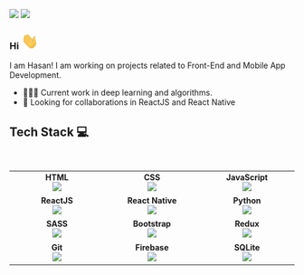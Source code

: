  [<img src="https://img.shields.io/badge/medium-%2312100E.svg?&style=for-the-badge&logo=medium&logoColor=white" />](https://medium.com/@pratikbaitha04)  [<img src="https://img.shields.io/badge/linkedin-%230077B5.svg?&style=for-the-badge&logo=linkedin&logoColor=white" />](www.linkedin.com/in/hasan-metin)

### Hi <img src="https://raw.githubusercontent.com/parth-27/parth-27/master/Hi.gif" width="30px">
I am Hasan! I am working on projects related to Front-End and Mobile App Development.
- 👨🏽‍💻 Current work in deep learning and algorithms.
- 🤝 Looking for collaborations in ReactJS and React Native


## Tech Stack :computer:

<br>
<table>
<tbody>
 
<tr>
  <td align="center" width="20%">
<span><b><center>HTML</center></b></span> 
<img height=65px src="https://img.icons8.com/color/2x/html-5.png"> 
</td>
  
  <td align="center" width="20%">
<span><b><center>CSS</center></b></span> 
<img height=65px src="https://img.icons8.com/color/72/css3.png"> 
</td>
  
  <td align="center" width="20%">
<span><b><center>JavaScript</center></b></span> 
<img height=65px src="https://img.icons8.com/color/2x/javascript.png"> 
</td>
</tr>

<tr>
  
<td align="center" width="20%">
<span><b><center>ReactJS</center></b></span> 
<img height=60px src="https://img.icons8.com/ultraviolet/2x/react.png"> 
</td>

<td align="center" width="20%">
<span><b><center>React Native</center></b></span> 
<img height=60px src="https://img.icons8.com/color/72/react-native.png"> 
</td>

<td align="center" width="20%">
<span><b><center>Python</center></b></span> 
<img height=65px src="https://img.icons8.com/color/2x/python.png"> 
</td>
</tr>

<tr>
 <td align="center" width="20%">
<span><b><center>SASS</center></b></span> 
<img height=65px src="https://img.icons8.com/color/72/sass.png"> 
</td>
 
 <td align="center" width="20%">
<span><b><center>Bootstrap</center></b></span> 
<img height=65px src="https://img.icons8.com/color/72/bootstrap.png"> 
</td>

 <td align="center" width="20%">
<span><b><center>Redux</center></b></span> 
<img height=65px src="https://img.icons8.com/color/72/redux.png"> 
</td>
</tr>

<tr>
<td align="center" width="20%">
<span><b><center>Git</center></b></span> 
<img height=65px src="https://img.icons8.com/ios-glyphs/2x/github-2.png"> 
</td>
 
 <td align="center" width="20%">
<span><b><center>Firebase</center></b></span> 
<img height=65px src="https://img.icons8.com/color/2x/firebase.png"> 
</td>


<td align="center" width="20%">
<span><b><center>SQLite</center></b></span> 
<img height=65px src="https://cdn0.iconfinder.com/data/icons/file-format-database-j-glyph-2/64/database_file_document-56-256.png"> 
</td>
</tr>

</tbody>
</table>

